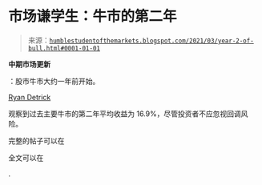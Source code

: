 <!--yml

分类：未分类

date: 2024-05-18 02:02:45

-->

# 市场谦学生：牛市的第二年

> 来源：[`humblestudentofthemarkets.blogspot.com/2021/03/year-2-of-bull.html#0001-01-01`](https://humblestudentofthemarkets.blogspot.com/2021/03/year-2-of-bull.html#0001-01-01)

**中期市场更新**

：股市牛市大约一年前开始。

[Ryan Detrick](https://twitter.com/RyanDetrick/status/1374366605090639874)

观察到过去主要牛市的第二年平均收益为 16.9%，尽管投资者不应忽视回调风险。

完整的帖子可以在

全文可以在

.
